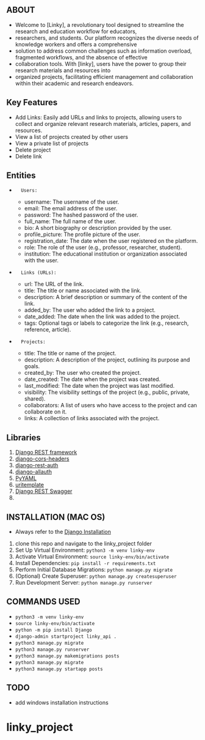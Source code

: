 ## ABOUT
- Welcome to [Linky], a revolutionary tool designed to streamline the research and education workflow for educators,
- researchers, and students. Our platform recognizes the diverse needs of knowledge workers and offers a comprehensive
- solution to address common challenges such as information overload, fragmented workflows, and the absence of effective
- collaboration tools. With [linky], users have the power to group their research materials and resources into 
- organized projects, facilitating efficient management and collaboration within their academic and research endeavors.
## Key Features
* Add Links: Easily add URLs and links to projects, allowing users to collect and organize relevant research materials,
  articles, papers, and resources.
* View a list of projects created by other users
* View a private list of projects
* Delete project
* Delete link

## Entities
* 		Users:
    * username: The username of the user.
    * email: The email address of the user.
    * password: The hashed password of the user.
    * full_name: The full name of the user.
    * bio: A short biography or description provided by the user.
    * profile_picture: The profile picture of the user.
    * registration_date: The date when the user registered on the platform.
    * role: The role of the user (e.g., professor, researcher, student).
    * institution: The educational institution or organization associated with the user.
* 		Links (URLs):
    * url: The URL of the link.
    * title: The title or name associated with the link.
    * description: A brief description or summary of the content of the link.
    * added_by: The user who added the link to a project.
    * date_added: The date when the link was added to the project.
    * tags: Optional tags or labels to categorize the link (e.g., research, reference, article).
* 		Projects:
    * title: The title or name of the project.
    * description: A description of the project, outlining its purpose and goals.
    * created_by: The user who created the project.
    * date_created: The date when the project was created.
    * last_modified: The date when the project was last modified.
    * visibility: The visibility settings of the project (e.g., public, private, shared).
    * collaborators: A list of users who have access to the project and can collaborate on it.
    * links: A collection of links associated with the project.

## Libraries
1.  [Django REST framework](https://www.django-rest-framework.org/)
2. [django-cors-headers](https://pypi.org/project/django-cors-headers/)
3. [django-rest-auth](https://django-rest-auth.readthedocs.io/en/latest/installation.html)
4. [django-allauth](https://docs.allauth.org/en/latest/installation/quickstart.html)
5. [PyYAML](https://pypi.org/project/PyYAML/)
6. [uritemplate](https://pypi.org/project/uritemplate/)
7. [Django REST Swagger](https://django-rest-swagger.readthedocs.io/en/latest/)
8. []()

## INSTALLATION (MAC OS)
- Always refer to the [Django Installation](https://docs.djangoproject.com/en/5.0/intro/tutorial01/)
1. clone this repo and navigate to the linky_project folder
2. Set Up Virtual Environment: ``` python3 -m venv linky-env ```
3. Activate Virtual Environment: ``` source linky-env/bin/activate ```
4. Install Dependencies: ``` pip install -r requirements.txt ```
5. Perform Initial Database Migrations: ``` python manage.py migrate ```
6. (Optional) Create Superuser: ``` python manage.py createsuperuser ```
7. Run Development Server: ``` python manage.py runserver ```

## COMMANDS USED
* ``` python3 -m venv linky-env ```
* ``` source linky-env/bin/activate ```
* ``` python -m pip install Django ```
* ``` django-admin startproject linky_api . ``` 
* ``` python3 manage.py migrate ```
* ``` python3 manage.py runserver ```
* ``` python3 manage.py makemigrations posts ```
* ``` python3 manage.py migrate ```
* ``` python3 manage.py startapp posts ```

[//]: # (## STEPS TO RECREATE FROM SCRATCH)

[//]: # (1. Open terminal and navigate to your desktop folder run: ``` mkdir linky-project ```)

[//]: # (2. Navigate into the project: ``` cd  linky-project``` Run steps 2 and 3 from the [INSTALLATION] stage above.)

[//]: # (3. )

## TODO
- add windows installation instructions
# linky_project
